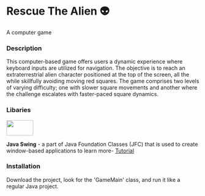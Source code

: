 # Rescue The Alien 👽
A computer game
<h3>Description</h3>
<div>
This computer-based game offers users a dynamic experience where keyboard inputs are utilized for navigation. 
The objective is to reach an extraterrestrial alien character positioned at the top of the screen, all the while skillfully avoiding moving red squares.
The game comprises two levels of varying difficulty; one with slower square movements and another where the challenge escalates with faster-paced square dynamics.
</div>
<h3>Libaries</h3>
<img src="https://www.unicodesystems.us/img/core-img/swing1.jpg"  width="70" height="40"/> 

**Java Swing** -  a part of Java Foundation Classes (JFC) that is used to create window-based applications to learn more-
[Tutorial](https://www.javatpoint.com/java-swing) 

<h3>Installation</h3>

Download the project, look for the 'GameMain' class, and run it like a regular Java project.

